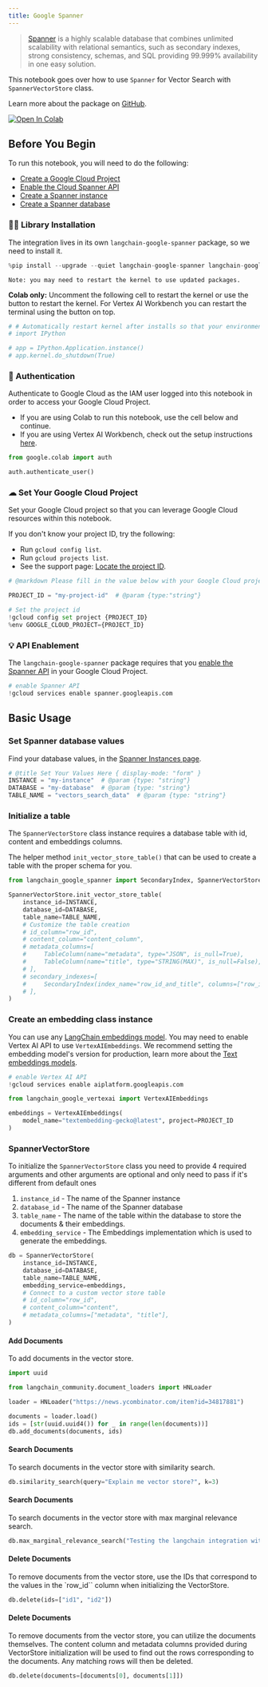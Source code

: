 ```yaml
---
title: Google Spanner
---
```


> [Spanner](https://cloud.google.com/spanner) is a highly scalable database that combines unlimited scalability with relational semantics, such as secondary indexes, strong consistency, schemas, and SQL providing 99.999% availability in one easy solution.

This notebook goes over how to use `Spanner` for Vector Search with `SpannerVectorStore` class.

Learn more about the package on [GitHub](https://github.com/googleapis/langchain-google-spanner-python/).

[![Open In Colab](https://colab.research.google.com/assets/colab-badge.svg)](https://colab.research.google.com/github/googleapis/langchain-google-spanner-python/blob/main/docs/vector_store.ipynb)

## Before You Begin

To run this notebook, you will need to do the following:

 * [Create a Google Cloud Project](https://developers.google.com/workspace/guides/create-project)
 * [Enable the Cloud Spanner API](https://console.cloud.google.com/flows/enableapi?apiid=spanner.googleapis.com)
 * [Create a Spanner instance](https://cloud.google.com/spanner/docs/create-manage-instances)
 * [Create a Spanner database](https://cloud.google.com/spanner/docs/create-manage-databases)

### 🦜🔗 Library Installation
The integration lives in its own `langchain-google-spanner` package, so we need to install it.


```python
%pip install --upgrade --quiet langchain-google-spanner langchain-google-vertexai
```
```output
Note: you may need to restart the kernel to use updated packages.
```
**Colab only:** Uncomment the following cell to restart the kernel or use the button to restart the kernel. For Vertex AI Workbench you can restart the terminal using the button on top.


```python
# # Automatically restart kernel after installs so that your environment can access the new packages
# import IPython

# app = IPython.Application.instance()
# app.kernel.do_shutdown(True)
```

### 🔐 Authentication
Authenticate to Google Cloud as the IAM user logged into this notebook in order to access your Google Cloud Project.

* If you are using Colab to run this notebook, use the cell below and continue.
* If you are using Vertex AI Workbench, check out the setup instructions [here](https://github.com/GoogleCloudPlatform/generative-ai/tree/main/setup-env).


```python
from google.colab import auth

auth.authenticate_user()
```

### ☁ Set Your Google Cloud Project
Set your Google Cloud project so that you can leverage Google Cloud resources within this notebook.

If you don't know your project ID, try the following:

* Run `gcloud config list`.
* Run `gcloud projects list`.
* See the support page: [Locate the project ID](https://support.google.com/googleapi/answer/7014113).


```python
# @markdown Please fill in the value below with your Google Cloud project ID and then run the cell.

PROJECT_ID = "my-project-id"  # @param {type:"string"}

# Set the project id
!gcloud config set project {PROJECT_ID}
%env GOOGLE_CLOUD_PROJECT={PROJECT_ID}
```

### 💡 API Enablement
The `langchain-google-spanner` package requires that you [enable the Spanner API](https://console.cloud.google.com/flows/enableapi?apiid=spanner.googleapis.com) in your Google Cloud Project.


```python
# enable Spanner API
!gcloud services enable spanner.googleapis.com
```

## Basic Usage

### Set Spanner database values
Find your database values, in the [Spanner Instances page](https://console.cloud.google.com/spanner?_ga=2.223735448.2062268965.1707700487-2088871159.1707257687).


```python
# @title Set Your Values Here { display-mode: "form" }
INSTANCE = "my-instance"  # @param {type: "string"}
DATABASE = "my-database"  # @param {type: "string"}
TABLE_NAME = "vectors_search_data"  # @param {type: "string"}
```

### Initialize a table
The `SpannerVectorStore` class instance requires a database table with id, content and embeddings columns.

The helper method `init_vector_store_table()` that can be used to create a table with the proper schema for you.


```python
from langchain_google_spanner import SecondaryIndex, SpannerVectorStore, TableColumn

SpannerVectorStore.init_vector_store_table(
    instance_id=INSTANCE,
    database_id=DATABASE,
    table_name=TABLE_NAME,
    # Customize the table creation
    # id_column="row_id",
    # content_column="content_column",
    # metadata_columns=[
    #     TableColumn(name="metadata", type="JSON", is_null=True),
    #     TableColumn(name="title", type="STRING(MAX)", is_null=False),
    # ],
    # secondary_indexes=[
    #     SecondaryIndex(index_name="row_id_and_title", columns=["row_id", "title"])
    # ],
)
```

### Create an embedding class instance

You can use any [LangChain embeddings model](/oss/integrations/text_embedding/).
You may need to enable Vertex AI API to use `VertexAIEmbeddings`. We recommend setting the embedding model's version for production, learn more about the [Text embeddings models](https://cloud.google.com/vertex-ai/docs/generative-ai/model-reference/text-embeddings).


```python
# enable Vertex AI API
!gcloud services enable aiplatform.googleapis.com
```


```python
from langchain_google_vertexai import VertexAIEmbeddings

embeddings = VertexAIEmbeddings(
    model_name="textembedding-gecko@latest", project=PROJECT_ID
)
```

### SpannerVectorStore

To initialize the `SpannerVectorStore` class you need to provide 4 required arguments and other arguments are optional and only need to pass if it's different from default ones

1. `instance_id` - The name of the Spanner instance
1. `database_id` - The name of the Spanner database
1. `table_name` - The name of the table within the database to store the documents & their embeddings.
1. `embedding_service` - The Embeddings implementation which is used to generate the embeddings.


```python
db = SpannerVectorStore(
    instance_id=INSTANCE,
    database_id=DATABASE,
    table_name=TABLE_NAME,
    embedding_service=embeddings,
    # Connect to a custom vector store table
    # id_column="row_id",
    # content_column="content",
    # metadata_columns=["metadata", "title"],
)
```

#### Add Documents
To add documents in the vector store.


```python
import uuid

from langchain_community.document_loaders import HNLoader

loader = HNLoader("https://news.ycombinator.com/item?id=34817881")

documents = loader.load()
ids = [str(uuid.uuid4()) for _ in range(len(documents))]
db.add_documents(documents, ids)
```

#### Search Documents
To search documents in the vector store with similarity search.


```python
db.similarity_search(query="Explain me vector store?", k=3)
```

#### Search Documents
To search documents in the vector store with max marginal relevance search.


```python
db.max_marginal_relevance_search("Testing the langchain integration with spanner", k=3)
```

#### Delete Documents
To remove documents from the vector store, use the IDs that correspond to the values in the `row_id`` column when initializing the VectorStore.


```python
db.delete(ids=["id1", "id2"])
```

#### Delete Documents
To remove documents from the vector store, you can utilize the documents themselves. The content column and metadata columns provided during VectorStore initialization will be used to find out the rows corresponding to the documents. Any matching rows will then be deleted.


```python
db.delete(documents=[documents[0], documents[1]])
```
